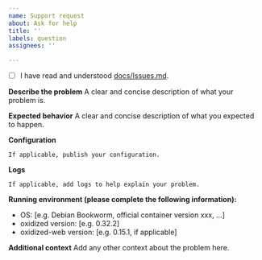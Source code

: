 ```yaml
---
name: Support request
about: Ask for help
title: ''
labels: question
assignees: ''

---
```

<!-- Check the box [X] -->
- [ ] I have read and understood [docs/Issues.md](https://github.com/ytti/oxidized/blob/master/docs/Issues.md).

**Describe the problem**
A clear and concise description of what your problem is.

**Expected behavior**
A clear and concise description of what you expected to happen.

**Configuration**
```
If applicable, publish your configuration.
```

**Logs**
```
If applicable, add logs to help explain your problem.
```

**Running environment (please complete the following information):**
<!-- complete the following information and add further details if needed -->
- OS: [e.g. Debian Bookworm, official container version xxx, ...]
- oxidized version: [e.g. 0.32.2]
- oxidized-web version: [e.g. 0.15.1, if applicable]

**Additional context**
Add any other context about the problem here.

